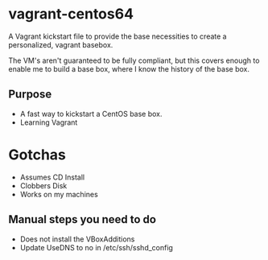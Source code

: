 vagrant-centos64
================

A Vagrant kickstart file to provide the base necessities to create a personalized, vagrant basebox.

The VM's aren't guaranteed to be fully compliant, but this covers enough to enable me to build a base box, where I know the history of the base box. 

Purpose
-------

* A fast way to kickstart a CentOS base box. 
* Learning Vagrant


Gotchas
=======
* Assumes CD Install
* Clobbers Disk
* Works on my machines


Manual steps you need to do
---------------------------
* Does not install the VBoxAdditions
* Update UseDNS to no in /etc/ssh/sshd_config
